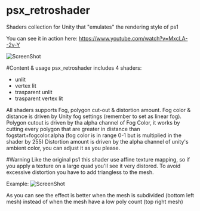 # psx_retroshader
Shaders collection for Unity that "emulates" the rendering style of ps1

You can see it in action here: https://www.youtube.com/watch?v=MxcLA--2v-Y

![ScreenShot](http://i.imgur.com/MS7sjt3.png)

#Content & usage
psx_retroshader includes 4 shaders:
- unlit
- vertex lit
- trasparent unlit
- trasparent vertex lit

All shaders supports Fog, polygon cut-out & distortion amount.
Fog color & distance is driven by Unity fog settings (remember to set as linear fog).
Polygon cutout is driven by tha alpha channel of Fog Color, it works by cutting every polygon that are greater in distance than fogstart+fogcolor.alpha (fog color is in range 0-1 but is multiplied in the shader by 255)
Distortion amount is driven by the alpha channel of unity's ambient color, you can adjust it as you please.

#Warning
Like the original ps1 this shader use affine texture mapping, so if you apply a texture on a large quad you'll see it very distored.
To avoid excessive distortion you have to add triangless to the mesh.

Example:
![ScreenShot](http://i.imgur.com/zC2T1uJ.png)

As you can see the effect is better when the mesh is subdivided (bottom left mesh) instead of when the mesh have a low poly count (top right mesh) 

